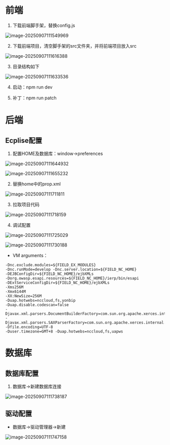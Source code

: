 # 前端

1. 下载前端脚手架，替换config.js

![image-20250907111549969](./assets/image-20250907111549969.png)

2. 下载前端项目，清空脚手架的src文件夹，并将前端项目放入src

![image-20250907111616388](./assets/image-20250907111616388.png)

3. 目录结构如下

![image-20250907111633536](./assets/image-20250907111633536.png)

4. 启动：npm run dev

5. 补丁：npm run patch

# 后端

## Ecplise配置

1. 配置HOME及数据库：window→preferences

![image-20250907111644932](./assets/image-20250907111644932.png)

![image-20250907111655232](./assets/image-20250907111655232.png)

2. 替换home中的prop.xml

![image-20250907111711811](./assets/image-20250907111711811.png)

3. 拉取项目代码

![image-20250907111718159](./assets/image-20250907111718159.png)

4. 调试配置

![image-20250907111725029](./assets/image-20250907111725029.png)

![image-20250907111730188](./assets/image-20250907111730188.png)

- VM arguments：

``` 
-Dnc.exclude.modules=${FIELD_EX_MODULES} 
-Dnc.runMode=develop -Dnc.server.location=${FIELD_NC_HOME} 
-DEJBConfigDir=${FIELD_NC_HOME}/ejbXMLs 
-Dorg.owasp.esapi.resources=${FIELD_NC_HOME}/ierp/bin/esapi 
-DExtServiceConfigDir=${FIELD_NC_HOME}/ejbXMLs 
-Xms256M 
-Xmx6144M 
-XX:NewSize=256M 
-Duap.hotwebs=nccloud,fs,yonbip 
-Duap.disable.codescan=false 
-Djavax.xml.parsers.DocumentBuilderFactory=com.sun.org.apache.xerces.internal.jaxp.DocumentBuilderFactoryImpl 
-Djavax.xml.parsers.SAXParserFactory=com.sun.org.apache.xerces.internal.jaxp.SAXParserFactoryImpl 
-Dfile.encoding=UTF-8 
-Duser.timezone=GMT+8 -Duap.hotwebs=nccloud,fs,uapws
```

# 数据库

## 数据库配置

1. 数据库→新建数据库连接

![image-20250907111738187](./assets/image-20250907111738187.png)

## 驱动配置

- 数据库→驱动管理器→新建

![image-20250907111747158](./assets/image-20250907111747158.png)































